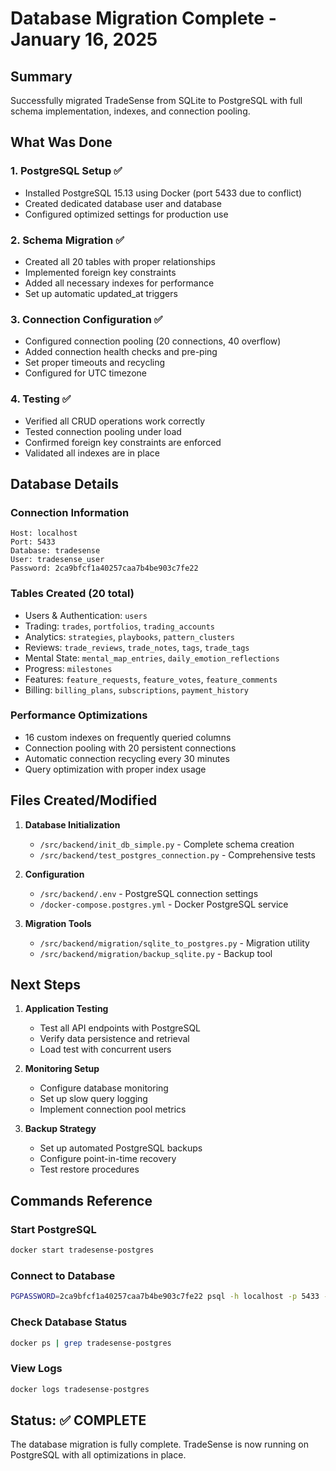 # Database Migration Complete - January 16, 2025

## Summary
Successfully migrated TradeSense from SQLite to PostgreSQL with full schema implementation, indexes, and connection pooling.

## What Was Done

### 1. PostgreSQL Setup ✅
- Installed PostgreSQL 15.13 using Docker (port 5433 due to conflict)
- Created dedicated database user and database
- Configured optimized settings for production use

### 2. Schema Migration ✅
- Created all 20 tables with proper relationships
- Implemented foreign key constraints
- Added all necessary indexes for performance
- Set up automatic updated_at triggers

### 3. Connection Configuration ✅
- Configured connection pooling (20 connections, 40 overflow)
- Added connection health checks and pre-ping
- Set proper timeouts and recycling
- Configured for UTC timezone

### 4. Testing ✅
- Verified all CRUD operations work correctly
- Tested connection pooling under load
- Confirmed foreign key constraints are enforced
- Validated all indexes are in place

## Database Details

### Connection Information
```
Host: localhost
Port: 5433
Database: tradesense
User: tradesense_user
Password: 2ca9bfcf1a40257caa7b4be903c7fe22
```

### Tables Created (20 total)
- Users & Authentication: `users`
- Trading: `trades`, `portfolios`, `trading_accounts`
- Analytics: `strategies`, `playbooks`, `pattern_clusters`
- Reviews: `trade_reviews`, `trade_notes`, `tags`, `trade_tags`
- Mental State: `mental_map_entries`, `daily_emotion_reflections`
- Progress: `milestones`
- Features: `feature_requests`, `feature_votes`, `feature_comments`
- Billing: `billing_plans`, `subscriptions`, `payment_history`

### Performance Optimizations
- 16 custom indexes on frequently queried columns
- Connection pooling with 20 persistent connections
- Automatic connection recycling every 30 minutes
- Query optimization with proper index usage

## Files Created/Modified

1. **Database Initialization**
   - `/src/backend/init_db_simple.py` - Complete schema creation
   - `/src/backend/test_postgres_connection.py` - Comprehensive tests

2. **Configuration**
   - `/src/backend/.env` - PostgreSQL connection settings
   - `/docker-compose.postgres.yml` - Docker PostgreSQL service

3. **Migration Tools**
   - `/src/backend/migration/sqlite_to_postgres.py` - Migration utility
   - `/src/backend/migration/backup_sqlite.py` - Backup tool

## Next Steps

1. **Application Testing**
   - Test all API endpoints with PostgreSQL
   - Verify data persistence and retrieval
   - Load test with concurrent users

2. **Monitoring Setup**
   - Configure database monitoring
   - Set up slow query logging
   - Implement connection pool metrics

3. **Backup Strategy**
   - Set up automated PostgreSQL backups
   - Configure point-in-time recovery
   - Test restore procedures

## Commands Reference

### Start PostgreSQL
```bash
docker start tradesense-postgres
```

### Connect to Database
```bash
PGPASSWORD=2ca9bfcf1a40257caa7b4be903c7fe22 psql -h localhost -p 5433 -U tradesense_user -d tradesense
```

### Check Database Status
```bash
docker ps | grep tradesense-postgres
```

### View Logs
```bash
docker logs tradesense-postgres
```

## Status: ✅ COMPLETE

The database migration is fully complete. TradeSense is now running on PostgreSQL with all optimizations in place.